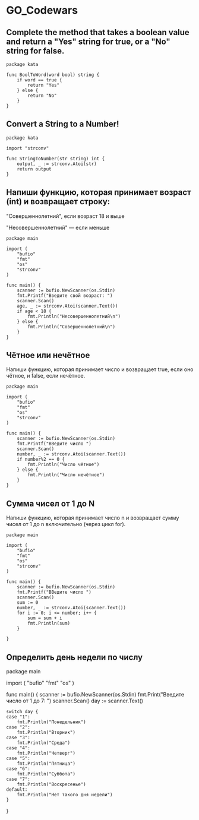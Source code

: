 # GO_Codewars

## Complete the method that takes a boolean value and return a "Yes" string for true, or a "No" string for false.

```
package kata

func BoolToWord(word bool) string {
	if word == true {
		return "Yes"
	} else {
		return "No"
	}
}

```

## Convert a String to a Number!

```
package kata

import "strconv"

func StringToNumber(str string) int {
	output, _ := strconv.Atoi(str)
	return output
}

```

## Напиши функцию, которая принимает возраст (int) и возвращает строку:

"Совершеннолетний", если возраст 18 и выше

"Несовершеннолетний" — если меньше

```
package main

import (
	"bufio"
	"fmt"
	"os"
	"strconv"
)

func main() {
	scanner := bufio.NewScanner(os.Stdin)
	fmt.Printf("Введите свой возраст: ")
	scanner.Scan()
	age, _ := strconv.Atoi(scanner.Text())
	if age < 18 {
		fmt.Println("Несовершеннолетний\n")
	} else {
		fmt.Println("Совершеннолетний\n")
	}
}

```

## Чётное или нечётное
Напиши функцию, которая принимает число и возвращает true, если оно чётное, и false, если нечётное.

```
package main

import (
	"bufio"
	"fmt"
	"os"
	"strconv"
)

func main() {
	scanner := bufio.NewScanner(os.Stdin)
	fmt.Printf("ВВедите число ")
	scanner.Scan()
	number, _ := strconv.Atoi(scanner.Text())
	if number%2 == 0 {
		fmt.Println("Число чётное")
	} else {
		fmt.Println("Число нечётное")
	}
}

```
## Сумма чисел от 1 до N

Напиши функцию, которая принимает число n и возвращает сумму чисел от 1 до n включительно (через цикл for).

```
package main

import (
	"bufio"
	"fmt"
	"os"
	"strconv"
)

func main() {
	scanner := bufio.NewScanner(os.Stdin)
	fmt.Printf("ВВедите число ")
	scanner.Scan()
	sum := 0
	number, _ := strconv.Atoi(scanner.Text())
	for i := 0; i <= number; i++ {
		sum = sum + i
		fmt.Println(sum)
	}

}

```

## Определить день недели по числу

package main

import (
	"bufio"
	"fmt"
	"os"
)

func main() {
	scanner := bufio.NewScanner(os.Stdin)
	fmt.Print("Введите число от 1 до 7: ")
	scanner.Scan()
	day := scanner.Text()

	switch day {
	case "1":
		fmt.Println("Понедельник")
	case "2":
		fmt.Println("Вторник")
	case "3":
		fmt.Println("Среда")
	case "4":
		fmt.Println("Четверг")
	case "5":
		fmt.Println("Пятница")
	case "6":
		fmt.Println("Суббота")
	case "7":
		fmt.Println("Воскресенье")
	default:
		fmt.Println("Нет такого дня недели")
	}
}
